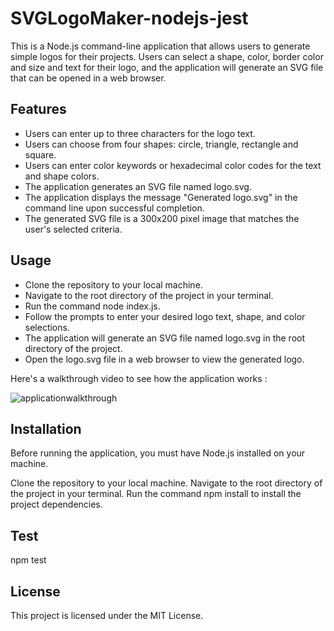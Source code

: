 # SVGLogoMaker-nodejs-jest
 This is a Node.js command-line application that allows users to generate simple logos for their projects. Users can select a shape, color, border color and size and text for their logo, and the application will generate an SVG file that can be opened in a web browser.

## Features

* Users can enter up to three characters for the logo text.
* Users can choose from four shapes: circle, triangle, rectangle and square.
* Users can enter color keywords or hexadecimal color codes for the text and shape colors.
* The application generates an SVG file named logo.svg.
* The application displays the message "Generated logo.svg" in the command line upon successful completion.
* The generated SVG file is a 300x200 pixel image that matches the user's selected criteria.

## Usage

* Clone the repository to your local machine.
* Navigate to the root directory of the project in your terminal.
* Run the command node index.js.
* Follow the prompts to enter your desired logo text, shape, and color selections.
* The application will generate an SVG file named logo.svg in the root directory of the project.
* Open the logo.svg file in a web browser to view the generated logo.

Here's a walkthrough video to see how the application works :

![applicationwalkthrough](./examples/appfunction.gif)

## Installation

Before running the application, you must have Node.js installed on your machine.

Clone the repository to your local machine.
Navigate to the root directory of the project in your terminal.
Run the command npm install to install the project dependencies.

## Test

npm test

## License

This project is licensed under the MIT License.